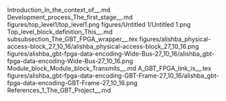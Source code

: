 Introduction_In_the_context_of__.md
Development_process_The_first_stage__.md
figures/top_level1/top_level1.png
figures/Untitled 1/Untitled 1.png
Top_level_block_definition_This__.md
subsubsection_The_GBT_FPGA_wrapper__.tex
figures/alishba_physical-access-block_27_10_16/alishba_physical-access-block_27_10_16.png
figures/alishba_gbt-fpga-data-encoding-Wide-Bus-27_10_16/alishba_gbt-fpga-data-encoding-Wide-Bus-27_10_16.png
Module_block_Module_block_Transmits__.md
A_GBT_FPGA_link_is__.tex
figures/alishba_gbt-fpga-data-encoding-GBT-Frame-27_10_16/alishba_gbt-fpga-data-encoding-GBT-Frame-27_10_16.png
References_1_The_GBT_Project__.md